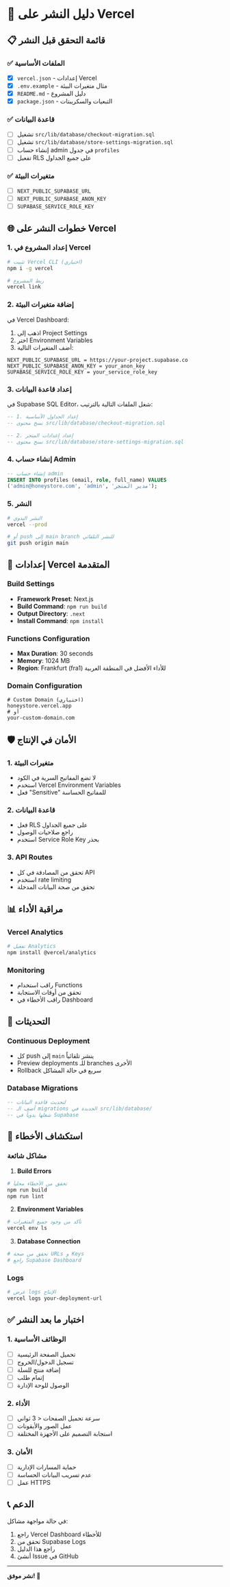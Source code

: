 # 🚀 دليل النشر على Vercel

## 📋 قائمة التحقق قبل النشر

### ✅ الملفات الأساسية

- [x] `vercel.json` - إعدادات Vercel
- [x] `.env.example` - مثال متغيرات البيئة
- [x] `README.md` - دليل المشروع
- [x] `package.json` - التبعيات والسكريبتات

### ✅ قاعدة البيانات

- [ ] تشغيل `src/lib/database/checkout-migration.sql`
- [ ] تشغيل `src/lib/database/store-settings-migration.sql`
- [ ] إنشاء حساب admin في جدول `profiles`
- [ ] تفعيل RLS على جميع الجداول

### ✅ متغيرات البيئة

- [ ] `NEXT_PUBLIC_SUPABASE_URL`
- [ ] `NEXT_PUBLIC_SUPABASE_ANON_KEY`
- [ ] `SUPABASE_SERVICE_ROLE_KEY`

## 🌐 خطوات النشر على Vercel

### 1. إعداد المشروع في Vercel

```bash
# تثبيت Vercel CLI (اختياري)
npm i -g vercel

# ربط المشروع
vercel link
```

### 2. إضافة متغيرات البيئة

في Vercel Dashboard:

1. اذهب إلى Project Settings
2. اختر Environment Variables
3. أضف المتغيرات التالية:

```
NEXT_PUBLIC_SUPABASE_URL = https://your-project.supabase.co
NEXT_PUBLIC_SUPABASE_ANON_KEY = your_anon_key
SUPABASE_SERVICE_ROLE_KEY = your_service_role_key
```

### 3. إعداد قاعدة البيانات

في Supabase SQL Editor، شغل الملفات التالية بالترتيب:

```sql
-- 1. إعداد الجداول الأساسية
-- نسخ محتوى src/lib/database/checkout-migration.sql

-- 2. إعداد إعدادات المتجر
-- نسخ محتوى src/lib/database/store-settings-migration.sql
```

### 4. إنشاء حساب Admin

```sql
-- إنشاء حساب admin
INSERT INTO profiles (email, role, full_name) VALUES
('admin@honeystore.com', 'admin', 'مدير المتجر');
```

### 5. النشر

```bash
# النشر اليدوي
vercel --prod

# أو push إلى main branch للنشر التلقائي
git push origin main
```

## 🔧 إعدادات Vercel المتقدمة

### Build Settings

- **Framework Preset**: Next.js
- **Build Command**: `npm run build`
- **Output Directory**: `.next`
- **Install Command**: `npm install`

### Functions Configuration

- **Max Duration**: 30 seconds
- **Memory**: 1024 MB
- **Region**: Frankfurt (fra1) للأداء الأفضل في المنطقة العربية

### Domain Configuration

```
# Custom Domain (اختياري)
honeystore.vercel.app
# أو
your-custom-domain.com
```

## 🛡️ الأمان في الإنتاج

### 1. متغيرات البيئة

- لا تضع المفاتيح السرية في الكود
- استخدم Vercel Environment Variables
- فعل "Sensitive" للمفاتيح الحساسة

### 2. قاعدة البيانات

- فعل RLS على جميع الجداول
- راجع صلاحيات الوصول
- استخدم Service Role Key بحذر

### 3. API Routes

- تحقق من المصادقة في كل API
- استخدم rate limiting
- تحقق من صحة البيانات المدخلة

## 📊 مراقبة الأداء

### Vercel Analytics

```bash
# تفعيل Analytics
npm install @vercel/analytics
```

### Monitoring

- راقب استخدام Functions
- تحقق من أوقات الاستجابة
- راقب الأخطاء في Dashboard

## 🔄 التحديثات

### Continuous Deployment

- كل push إلى `main` ينشر تلقائياً
- Preview deployments للـ branches الأخرى
- Rollback سريع في حالة المشاكل

### Database Migrations

```sql
-- لتحديث قاعدة البيانات
-- أضف الـ migrations الجديدة في src/lib/database/
-- شغلها يدوياً في Supabase
```

## 🚨 استكشاف الأخطاء

### مشاكل شائعة

1. **Build Errors**

```bash
# تحقق من الأخطاء محلياً
npm run build
npm run lint
```

2. **Environment Variables**

```bash
# تأكد من وجود جميع المتغيرات
vercel env ls
```

3. **Database Connection**

```bash
# تحقق من صحة URLs و Keys
# راجع Supabase Dashboard
```

### Logs

```bash
# عرض logs الإنتاج
vercel logs your-deployment-url
```

## ✅ اختبار ما بعد النشر

### 1. الوظائف الأساسية

- [ ] تحميل الصفحة الرئيسية
- [ ] تسجيل الدخول/الخروج
- [ ] إضافة منتج للسلة
- [ ] إتمام طلب
- [ ] الوصول للوحة الإدارة

### 2. الأداء

- [ ] سرعة تحميل الصفحات < 3 ثواني
- [ ] عمل الصور والأيقونات
- [ ] استجابة التصميم على الأجهزة المختلفة

### 3. الأمان

- [ ] حماية المسارات الإدارية
- [ ] عدم تسريب البيانات الحساسة
- [ ] عمل HTTPS

## 📞 الدعم

في حالة مواجهة مشاكل:

1. راجع Vercel Dashboard للأخطاء
2. تحقق من Supabase Logs
3. راجع هذا الدليل
4. أنشئ Issue في GitHub

---

**نشر موفق! 🎉**
